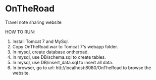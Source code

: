 # OnTheRoad
Travel note sharing website

HOW TO RUN:
1. Install Tomcat 7 and MySql.
2. Copy OnTheRoad.war to Tomcat 7's webapp folder.
3. In mysql, create database ontheroad.
4. In mysql, use DB/schema.sql to create tables.
5. In mysql, use DB/insert_data.sql to insert all data.
6. In browser, go to url: htt://localhost:8080/OnTheRoad to browse the website.
